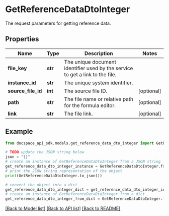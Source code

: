 # GetReferenceDataDtoInteger
The request parameters for getting reference data.

## Properties

Name | Type | Description | Notes
------------ | ------------- | ------------- | -------------
**file_key** | **str** | The unique document identifier used by the service to get a link to the file. | 
**instance_id** | **str** | The unique system identifier. | 
**source_file_id** | **int** | The source file ID. | [optional] 
**path** | **str** | The file name or relative path for the formula editor. | [optional] 
**link** | **str** | The file link. | [optional] 

## Example

```python
from docspace_api_sdk.models.get_reference_data_dto_integer import GetReferenceDataDtoInteger

# TODO update the JSON string below
json = "{}"
# create an instance of GetReferenceDataDtoInteger from a JSON string
get_reference_data_dto_integer_instance = GetReferenceDataDtoInteger.from_json(json)
# print the JSON string representation of the object
print(GetReferenceDataDtoInteger.to_json())

# convert the object into a dict
get_reference_data_dto_integer_dict = get_reference_data_dto_integer_instance.to_dict()
# create an instance of GetReferenceDataDtoInteger from a dict
get_reference_data_dto_integer_from_dict = GetReferenceDataDtoInteger.from_dict(get_reference_data_dto_integer_dict)
```
[[Back to Model list]](../README.md#documentation-for-models) [[Back to API list]](../README.md#documentation-for-api-endpoints) [[Back to README]](../README.md)


